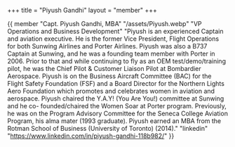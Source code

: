 +++
title = "Piyush Gandhi"
layout = "member"
+++

{{ member
"Capt. Piyush Gandhi, MBA"
"/assets/Piyush.webp"
"VP Operations and Business Development"
"Piyush is an experienced Captain and aviation executive. He is the former Vice President, Flight Operations for both Sunwing Airlines and Porter Airlines. Piyush was also a B737 Captain at Sunwing, and he was a founding team member with Porter in 2006. Prior to that and while continuing to fly as an OEM test/demo/training pilot, he was the Chief Pilot & Customer Liaison Pilot at Bombardier Aerospace. Piyush is on the Business Aircraft Committee (BAC) for the Flight Safety Foundation (FSF) and a Board Director for the Northern Lights Aero Foundation which promotes and celebrates women in aviation and aerospace. Piyush chaired the Y.A.Y! (You Are You!) committee at Sunwing and he co- founded/chaired the Women Soar at Porter program. Previously, he was on the Program Advisory Committee for the Seneca College Aviation Program, his alma mater (1993 graduate). Piyush earned an MBA from the Rotman School of Business (University of Toronto) (2014)."
"linkedin" "https://www.linkedin.com/in/piyush-gandhi-118b982/"
}}